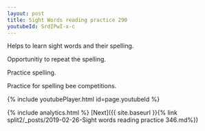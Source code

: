 ```yaml
---
layout: post
title: Sight Words reading practice 290
youtubeId: SrdIPwI-x-c
---
```

 
 
Helps to learn sight words and their spelling.

Opportunitiy to repeat the spelling. 

Practice spelling. 
 
Practice for spelling bee competitions. 
 
{% include youtubePlayer.html id=page.youtubeId %}
 
 
{% include analytics.html %} 
[Next]({{ site.baseurl }}{% link  split2/_posts/2019-02-26-Sight words reading practice 346.md%})
 

